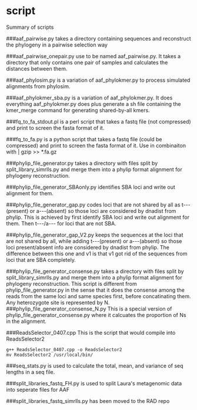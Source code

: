 script
======

Summary of scripts

###aaf_pairwise.py 
takes a directory containing sequences and reconstruct the phylogeny in a pairwise selection way

###aaf_pairwise_onepair.py 
use to be named aaf_pairwise.py. It takes a directory that only contains one pair of samples and calculates the distances between them.

###aaf_phylosim.py 
is a variation of aaf_phylokmer.py to process simulated alignments from phylosim.

###aaf_phylokmer_sba.py 
is a variation of aaf_phylokmer.py. It does everything aaf_phylokmer.py does plus generate a sh file containing the kmer_merge command for generating shared-by-all kmers.

###fq_to_fa_stdout.pl
is a perl script that takes a fastq file (not compressed) and print to screen the fasta format of it.

###fq_to_fa.py
is a python script that takes a fastq file (could be compressed) and print to screen the fasta format of it. Use in combinaiton with | gzip >> *.fa.gz

###phylip_file_generator.py
takes a directory with files split by split_library_simrlls.py and merge them into a phylip format alignment for phylogeny reconstruction.

###phylip_file_generator_SBAonly.py
identifies SBA loci and write out alignment for them. 

###phylip_file_generator_gap.py
codes loci that are not shared by all as t---(present) or a---(absent) so those loci are considered by dnadist from phylip.
This is achieved by first identify SBA loci and write out alignment for them. Then t---/a--- for loci that are not SBA.

###phylip_file_generator_gap_V2.py
keeps the sequences at the loci that are not shared by all, while adding t---(present) or a---(absent) so those loci present/absent info are considered by dnadist from phylip.
The difference between this one and v1 is that v1 got rid of the sequences from loci that are SBA completely.

###phylip_file_generator_consense.py
takes a directory with files split by split_library_simrlls.py and merge them into a phylip format alignment for phylogeny reconstruction.
  This script is different from phylip_file_generator.py in the sense that it does the consense among the reads from the same loci and same species first, before concatinating them. Any heterozygote site is represented by N.
###phylip_file_generator_consense_N.py
This is a special version of phylip_file_generator_consense.py where it calcuates the proportion of Ns in the alignment.

###ReadsSelector_0407.cpp
This is the script that would compile into ReadsSelector2

	g++ ReadsSelector_0407.cpp -o ReadsSelector2
	mv ReadsSelector2 /usr/local/bin/


###seq_stats.py
is used to calculate the total, mean, and variance of seq lengths in a seq file.

###split_libraries_fastq_FH.py
is used to split Laura's metagenomic data into seperate files for AAF

###split_libraries_fastq_simrlls.py
has been moved to the RAD repo